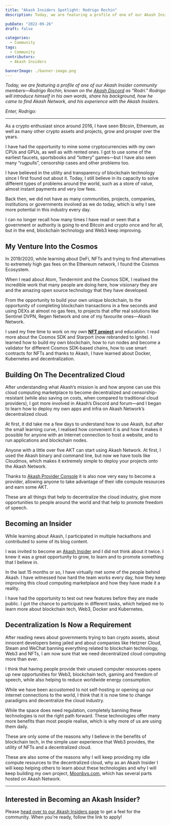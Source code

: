 ```yaml
---
title: "Akash Insiders Spotlight: Rodrigo Rochin"
description: Today, we are featuring a profile of one of our Akash Insider community members—Rodrigo Rochin, known on the Akash Discord as "Rodri." Rodrigo will introduce himself in his own words, share his background, how he came to find Akash Network, and his experience with the Akash Insiders.

pubDate: "2022-09-26"
draft: false

categories:
  - Community
tags:
  - Community
contributors:
  - Akash Insiders

bannerImage: ./banner-image.png
---
```


_Today, we are featuring a profile of one of our Akash Insider community members—Rodrigo Rochin, known on the_ [_Akash Discord_](https://discord.com/invite/akash) _as "Rodri." Rodrigo will introduce himself in his own words, share his background, how he came to find Akash Network, and his experience with the Akash Insiders._

_Enter, Rodrigo:_

---

As a crypto enthusiast since around 2016, I have seen Bitcoin, Ethereum, as well as many other crypto assets and projects, grow and prosper over the years.

I have had the opportunity to mine some cryptocurrencies with my own CPUs and GPUs, as well as with rented ones. I got to use some of the earliest faucets, sportsbooks and “lottery” games—but I have also seen many “rugpulls”, censorship cases and other problems too.

I have believed in the utility and transparency of blockchain technology since I first found out about it. Today, I still believe in its capacity to solve different types of problems around the world, such as a store of value, almost instant payments and very low fees.

Back then, we did not have as many communities, projects, companies, institutions or governments involved as we do today, which is why I see more potential in this industry every day.

I can no longer recall how many times I have read or seen that a government or authority is going to end Bitcoin and crypto once and for all, but in the end, blockchain technology and Web3 keep improving.

## My Venture Into the Cosmos

In 2019/2020, while learning about DeFi, NFTs and trying to find alternatives to extremely high gas fees on the Ethereum network, I found the Cosmos Ecosystem.

When I read about Atom, Tendermint and the Cosmos SDK, I realised the incredible work that many people are doing here, how visionary they are and the amazing open source technology that they have developed.

From the opportunity to build your own unique blockchain, to the opportunity of completing blockchain transactions in a few seconds and using DEXs at almost no gas fees, to projects that offer real solutions like Sentinel DVPN, Regen Network and one of my favourite ones—Akash Network.

I used my free time to work on my own [**NFT project**](https://www.moonbys.com/) and education. I read more about the Cosmos SDK and Starport (now rebranded to Ignite). I learned how to build my own blockchain, how to run nodes and become a validator for different Cosmos SDK-based chains, how to use smart contracts for NFTs and thanks to Akash, I have learned about Docker, Kubernetes and decentralization.

## Building On The Decentralized Cloud

After understanding what Akash’s mission is and how anyone can use this cloud computing marketplace to become decentralized and censorship-resistant (while also saving on costs, when compared to traditional cloud providers), I got more involved in Akash’s Discord and forum—and I began to learn how to deploy my own apps and infra on Akash Network’s decentralized cloud.

At first, it did take me a few days to understand how to use Akash, but after the small learning curve, I realised how convenient it is and how it makes it possible for anyone with an Internet connection to host a website, and to run applications and blockchain nodes.

Anyone with a little over five AKT can start using Akash Network. At first, I used the Akash binary and command line, but now we have tools like Cloudmos, which makes it extremely simple to deploy your projects onto the Akash Network.

Thanks to [Akash Provider Console](https://provider-console.akash.network/) it is also now very easy to become a provider, allowing anyone to take advantage of their idle compute resources and earn some AKT.

These are all things that help to decentralize the cloud industry, give more opportunities to people around the world and that help to promote freedom of speech.

## Becoming an Insider

While learning about Akash, I participated in multiple hackathons and contributed to some of its blog content.

I was invited to become an [Akash Insider](https://akash.network/community#insiders) and I did not think about it twice. I knew it was a great opportunity to grow, to learn and to promote something that I believe in.

In the last 15 months or so, I have virtually met some of the people behind Akash. I have witnessed how hard the team works every day, how they keep improving this cloud computing marketplace and how they have made it a reality.

I have had the opportunity to test out new features before they are made public. I got the chance to participate in different tasks, which helped me to learn more about blockchain tech, Web3, Docker and Kubernetes.

## Decentralization Is Now a Requirement

After reading news about governments trying to ban crypto assets, about innocent developers being jailed and about companies like Hetzner Cloud, Steam and WeChat banning everything related to blockchain technology, Web3 and NFTs, I am now sure that we need decentralized cloud computing more than ever.

I think that having people provide their unused computer resources opens up new opportunities for Web3, blockchain tech, gaming and freedom of speech, while also helping to reduce worldwide energy consumption.

While we have been accustomed to not self-hosting or opening up our internet connections to the world, I think that it is now time to change paradigms and decentralize the cloud industry.

While the space does need regulation, completely banning these technologies is not the right path forward. These technologies offer many more benefits than most people realise, which is why more of us are using them daily.

These are only some of the reasons why I believe in the benefits of blockchain tech, in the simple user experience that Web3 provides, the utility of NFTs and a decentralized cloud.

These are also some of the reasons why I will keep providing my idle compute resources to the decentralized cloud, why as an Akash Insider I will keep helping others to learn about these technologies and why I will keep building my own project, [Moonbys.com](https://moonbys.com/), which has several parts hosted on Akash Network.

---

## Interested in Becoming an Akash Insider?

Please [head over to our Akash Insiders page](https://akash.network/community#insiders) to get a feel for the community. When you're ready, follow the link to apply!
